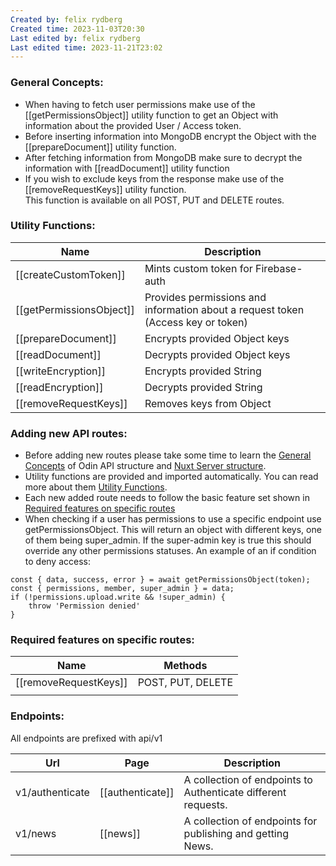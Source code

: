 ```yaml
---
Created by: felix rydberg
Created time: 2023-11-03T20:30
Last edited by: felix rydberg
Last edited time: 2023-11-21T23:02
---
```

### General Concepts:

- When having to fetch user permissions make use of the [[getPermissionsObject]] utility function to get an Object with information about the provided User / Access token.
- Before inserting information into MongoDB encrypt the Object with the [[prepareDocument]] utility function.
- After fetching information from MongoDB make sure to decrypt the information with [[readDocument]] utility function
- If you wish to exclude keys from the response make use of the [[removeRequestKeys]] utility function.  
    This function is available on all POST, PUT and DELETE routes.

  

### Utility Functions:

|Name|Description|
|---|---|
|[[createCustomToken]]|Mints custom token for Firebase-auth|
|[[getPermissionsObject]]|Provides permissions and information about a request token (Access key or token)|
|[[prepareDocument]]|Encrypts provided Object keys|
|[[readDocument]]|Decrypts provided Object keys|
|[[writeEncryption]]|Encrypts provided String|
|[[readEncryption]]|Decrypts provided String|
|[[removeRequestKeys]]|Removes keys from Object|

  

### Adding new API routes:

- Before adding new routes please take some time to learn the [General Concepts](#General%20Concepts) of Odin API structure and [Nuxt Server structure](https://nuxt.com/docs/guide/directory-structure/server).
- Utility functions are provided and imported automatically. You can read more about them [Utility Functions](#Utility%20Functions).
- Each new added route needs to follow the basic feature set shown in [Required features on specific routes](#Required%20features%20on%20specific%20routes)
- When checking if a user has permissions to use a specific endpoint use getPermissionsObject. This will return an object with different keys, one of them being super_admin. If the super-admin key is true this should override any other permissions statuses. An example of an if condition to deny access: 
```
const { data, success, error } = await getPermissionsObject(token);
const { permissions, member, super_admin } = data;
if (!permissions.upload.write && !super_admin) {
	throw 'Permission denied'
}
```


  

### Required features on specific routes:

|Name|Methods|
|---|---|
|[[removeRequestKeys]]|POST, PUT, DELETE|
|||

  

### Endpoints:

All endpoints are prefixed with api/v1

|Url|Page|Description|
|---|---|---|
|v1/authenticate|[[authenticate]]|A collection of endpoints to Authenticate different requests.|
|v1/news|[[news]]|A collection of endpoints for publishing and getting News.|